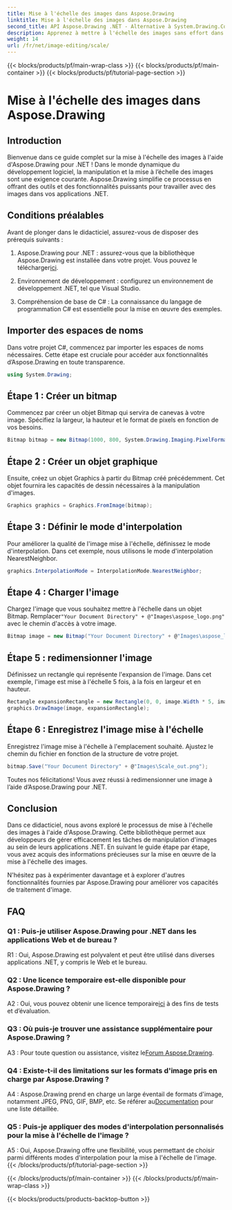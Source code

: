```yaml
---
title: Mise à l'échelle des images dans Aspose.Drawing
linktitle: Mise à l'échelle des images dans Aspose.Drawing
second_title: API Aspose.Drawing .NET - Alternative à System.Drawing.Common
description: Apprenez à mettre à l'échelle des images sans effort dans .NET à l'aide d'Aspose.Drawing. Notre guide étape par étape garantit une intégration transparente, offrant de puissantes capacités de manipulation d'images.
weight: 14
url: /fr/net/image-editing/scale/
---
```


{{< blocks/products/pf/main-wrap-class >}}
{{< blocks/products/pf/main-container >}}
{{< blocks/products/pf/tutorial-page-section >}}

# Mise à l'échelle des images dans Aspose.Drawing

## Introduction

Bienvenue dans ce guide complet sur la mise à l'échelle des images à l'aide d'Aspose.Drawing pour .NET ! Dans le monde dynamique du développement logiciel, la manipulation et la mise à l’échelle des images sont une exigence courante. Aspose.Drawing simplifie ce processus en offrant des outils et des fonctionnalités puissants pour travailler avec des images dans vos applications .NET.

## Conditions préalables

Avant de plonger dans le didacticiel, assurez-vous de disposer des prérequis suivants :

1.  Aspose.Drawing pour .NET : assurez-vous que la bibliothèque Aspose.Drawing est installée dans votre projet. Vous pouvez le télécharger[ici](https://releases.aspose.com/drawing/net/).

2. Environnement de développement : configurez un environnement de développement .NET, tel que Visual Studio.

3. Compréhension de base de C# : La connaissance du langage de programmation C# est essentielle pour la mise en œuvre des exemples.

## Importer des espaces de noms

Dans votre projet C#, commencez par importer les espaces de noms nécessaires. Cette étape est cruciale pour accéder aux fonctionnalités d’Aspose.Drawing en toute transparence.

```csharp
using System.Drawing;
```

## Étape 1 : Créer un bitmap

Commencez par créer un objet Bitmap qui servira de canevas à votre image. Spécifiez la largeur, la hauteur et le format de pixels en fonction de vos besoins.

```csharp
Bitmap bitmap = new Bitmap(1000, 800, System.Drawing.Imaging.PixelFormat.Format32bppPArgb);
```

## Étape 2 : Créer un objet graphique

Ensuite, créez un objet Graphics à partir du Bitmap créé précédemment. Cet objet fournira les capacités de dessin nécessaires à la manipulation d'images.

```csharp
Graphics graphics = Graphics.FromImage(bitmap);
```

## Étape 3 : Définir le mode d'interpolation

Pour améliorer la qualité de l'image mise à l'échelle, définissez le mode d'interpolation. Dans cet exemple, nous utilisons le mode d'interpolation NearestNeighbor.

```csharp
graphics.InterpolationMode = InterpolationMode.NearestNeighbor;
```

## Étape 4 : Charger l'image

 Chargez l'image que vous souhaitez mettre à l'échelle dans un objet Bitmap. Remplacer`"Your Document Directory" + @"Images\aspose_logo.png"` avec le chemin d'accès à votre image.

```csharp
Bitmap image = new Bitmap("Your Document Directory" + @"Images\aspose_logo.png");
```

## Étape 5 : redimensionner l'image

Définissez un rectangle qui représente l'expansion de l'image. Dans cet exemple, l'image est mise à l'échelle 5 fois, à la fois en largeur et en hauteur.

```csharp
Rectangle expansionRectangle = new Rectangle(0, 0, image.Width * 5, image.Height * 5);
graphics.DrawImage(image, expansionRectangle);
```

## Étape 6 : Enregistrez l'image mise à l'échelle

Enregistrez l'image mise à l'échelle à l'emplacement souhaité. Ajustez le chemin du fichier en fonction de la structure de votre projet.

```csharp
bitmap.Save("Your Document Directory" + @"Images\Scale_out.png");
```

Toutes nos félicitations! Vous avez réussi à redimensionner une image à l’aide d’Aspose.Drawing pour .NET.

## Conclusion

Dans ce didacticiel, nous avons exploré le processus de mise à l'échelle des images à l'aide d'Aspose.Drawing. Cette bibliothèque permet aux développeurs de gérer efficacement les tâches de manipulation d'images au sein de leurs applications .NET. En suivant le guide étape par étape, vous avez acquis des informations précieuses sur la mise en œuvre de la mise à l'échelle des images.

N'hésitez pas à expérimenter davantage et à explorer d'autres fonctionnalités fournies par Aspose.Drawing pour améliorer vos capacités de traitement d'image.

## FAQ

### Q1 : Puis-je utiliser Aspose.Drawing pour .NET dans les applications Web et de bureau ?

R1 : Oui, Aspose.Drawing est polyvalent et peut être utilisé dans diverses applications .NET, y compris le Web et le bureau.

### Q2 : Une licence temporaire est-elle disponible pour Aspose.Drawing ?

 A2 : Oui, vous pouvez obtenir une licence temporaire[ici](https://purchase.aspose.com/temporary-license/) à des fins de tests et d’évaluation.

### Q3 : Où puis-je trouver une assistance supplémentaire pour Aspose.Drawing ?

 A3 : Pour toute question ou assistance, visitez le[Forum Aspose.Drawing](https://forum.aspose.com/c/diagram/17).

### Q4 : Existe-t-il des limitations sur les formats d'image pris en charge par Aspose.Drawing ?

 A4 : Aspose.Drawing prend en charge un large éventail de formats d'image, notamment JPEG, PNG, GIF, BMP, etc. Se référer au[Documentation](https://reference.aspose.com/drawing/net/) pour une liste détaillée.

### Q5 : Puis-je appliquer des modes d'interpolation personnalisés pour la mise à l'échelle de l'image ?

A5 : Oui, Aspose.Drawing offre une flexibilité, vous permettant de choisir parmi différents modes d'interpolation pour la mise à l'échelle de l'image.
{{< /blocks/products/pf/tutorial-page-section >}}

{{< /blocks/products/pf/main-container >}}
{{< /blocks/products/pf/main-wrap-class >}}

{{< blocks/products/products-backtop-button >}}
